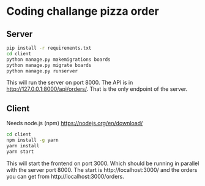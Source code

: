 # Coding challange pizza order 
## Server

```bash
pip install -r requirements.txt
cd client
python manage.py makemigrations boards 
python manage.py migrate boards  
python manage.py runserver 
```
This will run the server on port 8000. The API is in http://127.0.0.1:8000/api/orders/. That is the only endpoint of the server.


## Client
Needs node.js (npm)
https://nodejs.org/en/download/

```bash
cd client
npm install -g yarn
yarn install
yarn start
```

This will start the frontend on port 3000. Which should be running in parallel with the server port 8000.
The start is http://localhost:3000/ and the orders you can get from http://localhost:3000/orders.
